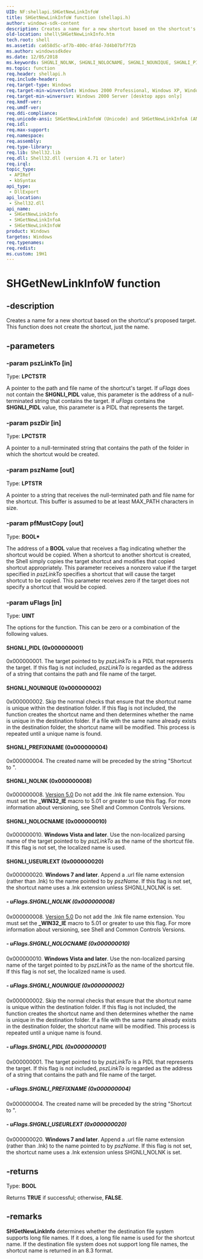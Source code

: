 ```yaml
---
UID: NF:shellapi.SHGetNewLinkInfoW
title: SHGetNewLinkInfoW function (shellapi.h)
author: windows-sdk-content
description: Creates a name for a new shortcut based on the shortcut's proposed target. This function does not create the shortcut, just the name.
old-location: shell\SHGetNewLinkInfo.htm
tech.root: shell
ms.assetid: ca658d5c-af7b-400c-8f4d-7d4b07bf7f2b
ms.author: windowssdkdev
ms.date: 12/05/2018
ms.keywords: SHGNLI_NOLNK, SHGNLI_NOLOCNAME, SHGNLI_NOUNIQUE, SHGNLI_PIDL, SHGNLI_PREFIXNAME, SHGNLI_USEURLEXT, SHGetNewLinkInfo, SHGetNewLinkInfo function [Windows Shell], SHGetNewLinkInfoA, SHGetNewLinkInfoW, _win32_SHGetNewLinkInfo, shell.SHGetNewLinkInfo, shellapi/SHGetNewLinkInfo, shellapi/SHGetNewLinkInfoA, shellapi/SHGetNewLinkInfoW
ms.topic: function
req.header: shellapi.h
req.include-header: 
req.target-type: Windows
req.target-min-winverclnt: Windows 2000 Professional, Windows XP, Windows 7 [desktop apps only]
req.target-min-winversvr: Windows 2000 Server [desktop apps only]
req.kmdf-ver: 
req.umdf-ver: 
req.ddi-compliance: 
req.unicode-ansi: SHGetNewLinkInfoW (Unicode) and SHGetNewLinkInfoA (ANSI)
req.idl: 
req.max-support: 
req.namespace: 
req.assembly: 
req.type-library: 
req.lib: Shell32.lib
req.dll: Shell32.dll (version 4.71 or later)
req.irql: 
topic_type:
 - APIRef
 - kbSyntax
api_type:
 - DllExport
api_location:
 - Shell32.dll
api_name:
 - SHGetNewLinkInfo
 - SHGetNewLinkInfoA
 - SHGetNewLinkInfoW
product: Windows
targetos: Windows
req.typenames: 
req.redist: 
ms.custom: 19H1
---
```


# SHGetNewLinkInfoW function


## -description


Creates a name for a new shortcut based on the shortcut's proposed target. This function does not create the shortcut, just the name.


## -parameters




### -param pszLinkTo [in]

Type: <b>LPCTSTR</b>

A pointer to the path and file name of the shortcut's target. If <i>uFlags</i> does not contain the <b>SHGNLI_PIDL</b> value, this parameter is the address of a null-terminated string that contains the target. If <i>uFlags</i> contains the <b>SHGNLI_PIDL</b> value, this parameter is a PIDL that represents the target.


### -param pszDir [in]

Type: <b>LPCTSTR</b>

A pointer to a null-terminated string that contains the path of the folder in which the shortcut would be created.


### -param pszName [out]

Type: <b>LPTSTR</b>

A pointer to a string that receives the null-terminated path and file name for the shortcut. This buffer is assumed to be at least MAX_PATH characters in size.


### -param pfMustCopy [out]

Type: <b>BOOL*</b>

The address of a <b>BOOL</b> value that receives a flag indicating whether the shortcut would be copied. When a shortcut to another shortcut is created, the Shell simply copies the target shortcut and modifies that copied shortcut appropriately. This parameter receives a nonzero value if the target specified in <i>pszLinkTo</i> specifies a shortcut that will cause the target shortcut to be copied. This parameter receives zero if the target does not specify a shortcut that would be copied.


### -param uFlags [in]

Type: <b>UINT</b>

The options for the function. This can be zero or a combination of the following values.



#### SHGNLI_PIDL (0x000000001)

0x000000001. The target pointed to by <i>pszLinkTo</i> is a PIDL that represents the target. If this flag is not included, <i>pszLinkTo</i> is regarded as the address of a string that contains the path and file name of the target.



#### SHGNLI_NOUNIQUE (0x000000002)

0x000000002. Skip the normal checks that ensure that the shortcut name is unique within the destination folder. If this flag is not included, the function creates the shortcut name and then determines whether the name is unique in the destination folder. If a file with the same name already exists in the destination folder, the shortcut name will be modified. This process is repeated until a unique name is found.



#### SHGNLI_PREFIXNAME (0x000000004)

0x000000004. The created name will be preceded by the string "Shortcut to ".



#### SHGNLI_NOLNK (0x000000008)

0x000000008. <a href="https://msdn.microsoft.com/ecfb6484-a1d6-4ace-8457-3940b111a4d2">Version 5.0</a> Do not add the .lnk file name extension. You must set the <b>_WIN32_IE</b> macro to 5.01 or greater to use this flag. For more information about versioning, see Shell and Common Controls Versions.



#### SHGNLI_NOLOCNAME (0x000000010)

0x000000010. <b>Windows Vista and later</b>. Use the non-localized parsing name of the target pointed to by <i>pszLinkTo</i> as the name of the shortcut file. If this flag is not set, the localized name is used.



#### SHGNLI_USEURLEXT (0x000000020)

0x000000020. <b>Windows 7 and later</b>. Append a .url file name extension (rather than .lnk) to the name pointed to by <i>pszName</i>. If this flag is not set, the shortcut name uses a .lnk extension unless SHGNLI_NOLNK is set.


##### - uFlags.SHGNLI_NOLNK (0x000000008)

0x000000008. <a href="https://msdn.microsoft.com/ecfb6484-a1d6-4ace-8457-3940b111a4d2">Version 5.0</a> Do not add the .lnk file name extension. You must set the <b>_WIN32_IE</b> macro to 5.01 or greater to use this flag. For more information about versioning, see Shell and Common Controls Versions.


##### - uFlags.SHGNLI_NOLOCNAME (0x000000010)

0x000000010. <b>Windows Vista and later</b>. Use the non-localized parsing name of the target pointed to by <i>pszLinkTo</i> as the name of the shortcut file. If this flag is not set, the localized name is used.


##### - uFlags.SHGNLI_NOUNIQUE (0x000000002)

0x000000002. Skip the normal checks that ensure that the shortcut name is unique within the destination folder. If this flag is not included, the function creates the shortcut name and then determines whether the name is unique in the destination folder. If a file with the same name already exists in the destination folder, the shortcut name will be modified. This process is repeated until a unique name is found.


##### - uFlags.SHGNLI_PIDL (0x000000001)

0x000000001. The target pointed to by <i>pszLinkTo</i> is a PIDL that represents the target. If this flag is not included, <i>pszLinkTo</i> is regarded as the address of a string that contains the path and file name of the target.


##### - uFlags.SHGNLI_PREFIXNAME (0x000000004)

0x000000004. The created name will be preceded by the string "Shortcut to ".


##### - uFlags.SHGNLI_USEURLEXT (0x000000020)

0x000000020. <b>Windows 7 and later</b>. Append a .url file name extension (rather than .lnk) to the name pointed to by <i>pszName</i>. If this flag is not set, the shortcut name uses a .lnk extension unless SHGNLI_NOLNK is set.


## -returns



Type: <b>BOOL</b>

Returns <b>TRUE</b> if successful; otherwise, <b>FALSE</b>.




## -remarks



<b>SHGetNewLinkInfo</b> determines whether the destination file system supports long file names. If it does, a long file name is used for the shortcut name. If the destination file system does not support long file names, the shortcut name is returned in an 8.3 format.



